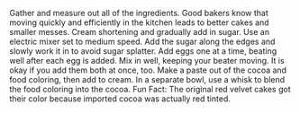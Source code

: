 Gather and measure out all of the ingredients. Good bakers know that moving quickly and efficiently in the kitchen leads to better cakes and smaller messes.
Cream shortening and gradually add in sugar. Use an electric mixer set to medium speed. Add the sugar along the edges and slowly work it in to avoid sugar splatter.
Add eggs one at a time, beating well after each egg is added. Mix in well, keeping your beater moving. It is okay if you add them both at once, too.
Make a paste out of the cocoa and food coloring, then add to cream. In a separate bowl, use a whisk to blend the food coloring into the cocoa. Fun Fact: The original red velvet cakes got their color because imported cocoa was actually red tinted.
